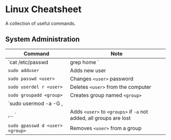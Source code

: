 # Linux Cheatsheet

A collection of useful commands.

## System Administration

| Command | Note |
| -----   | ----- |
| `cat /etc/passwd | grep home `  | List all users and filters those who have `/home/` dir
| `sudo adduser`                  | Adds new user
| `sudo passwd <user>`            | Changes `<user>` password
| `sudo userdel r <user>`         |  Deletes `<user>` from the computer
| `sudo groupadd <group>`         | Creates group named `<group>`
| `sudo usermod -a -G <group1>,
<group2>,...  <user>`            | Adds `<user>` to `<groups>` if `-a` not added, all groups are lost
| `sudo gpasswd d <user> <group>`   | Removes `<user>` from a group

